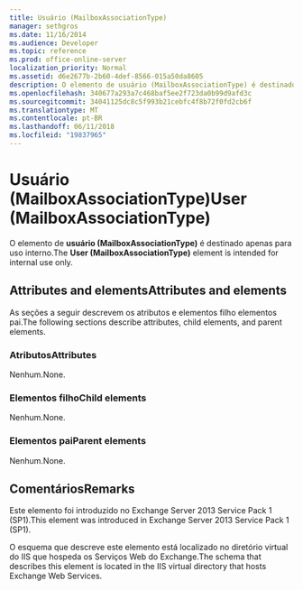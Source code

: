 ```yaml
---
title: Usuário (MailboxAssociationType)
manager: sethgros
ms.date: 11/16/2014
ms.audience: Developer
ms.topic: reference
ms.prod: office-online-server
localization_priority: Normal
ms.assetid: d6e2677b-2b60-4def-8566-015a50da8605
description: O elemento de usuário (MailboxAssociationType) é destinado apenas para uso interno.
ms.openlocfilehash: 340677a293a7c468baf5ee2f723da0b99d9afd3c
ms.sourcegitcommit: 34041125dc8c5f993b21cebfc4f8b72f0fd2cb6f
ms.translationtype: MT
ms.contentlocale: pt-BR
ms.lasthandoff: 06/11/2018
ms.locfileid: "19837965"
---
```

# <a name="user-mailboxassociationtype"></a><span data-ttu-id="1d09c-103">Usuário (MailboxAssociationType)</span><span class="sxs-lookup"><span data-stu-id="1d09c-103">User (MailboxAssociationType)</span></span>

<span data-ttu-id="1d09c-104">O elemento de **usuário (MailboxAssociationType)** é destinado apenas para uso interno.</span><span class="sxs-lookup"><span data-stu-id="1d09c-104">The **User (MailboxAssociationType)** element is intended for internal use only.</span></span> 

## <a name="attributes-and-elements"></a><span data-ttu-id="1d09c-105">Attributes and elements</span><span class="sxs-lookup"><span data-stu-id="1d09c-105">Attributes and elements</span></span>

<span data-ttu-id="1d09c-106">As seções a seguir descrevem os atributos e elementos filho elementos pai.</span><span class="sxs-lookup"><span data-stu-id="1d09c-106">The following sections describe attributes, child elements, and parent elements.</span></span>
  
### <a name="attributes"></a><span data-ttu-id="1d09c-107">Atributos</span><span class="sxs-lookup"><span data-stu-id="1d09c-107">Attributes</span></span>

<span data-ttu-id="1d09c-108">Nenhum.</span><span class="sxs-lookup"><span data-stu-id="1d09c-108">None.</span></span>
  
### <a name="child-elements"></a><span data-ttu-id="1d09c-109">Elementos filho</span><span class="sxs-lookup"><span data-stu-id="1d09c-109">Child elements</span></span>

<span data-ttu-id="1d09c-110">Nenhum.</span><span class="sxs-lookup"><span data-stu-id="1d09c-110">None.</span></span>
  
### <a name="parent-elements"></a><span data-ttu-id="1d09c-111">Elementos pai</span><span class="sxs-lookup"><span data-stu-id="1d09c-111">Parent elements</span></span>

<span data-ttu-id="1d09c-112">Nenhum.</span><span class="sxs-lookup"><span data-stu-id="1d09c-112">None.</span></span>
  
## <a name="remarks"></a><span data-ttu-id="1d09c-113">Comentários</span><span class="sxs-lookup"><span data-stu-id="1d09c-113">Remarks</span></span>

<span data-ttu-id="1d09c-114">Este elemento foi introduzido no Exchange Server 2013 Service Pack 1 (SP1).</span><span class="sxs-lookup"><span data-stu-id="1d09c-114">This element was introduced in Exchange Server 2013 Service Pack 1 (SP1).</span></span>
  
<span data-ttu-id="1d09c-115">O esquema que descreve este elemento está localizado no diretório virtual do IIS que hospeda os Serviços Web do Exchange.</span><span class="sxs-lookup"><span data-stu-id="1d09c-115">The schema that describes this element is located in the IIS virtual directory that hosts Exchange Web Services.</span></span>
  

